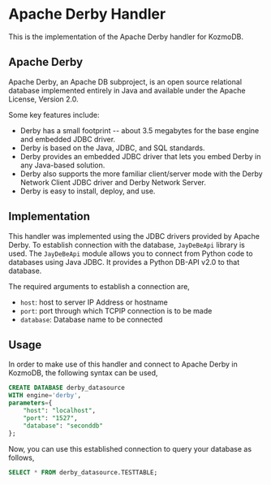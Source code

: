 # Apache Derby Handler

This is the implementation of the Apache Derby handler for KozmoDB.

## Apache Derby
Apache Derby, an Apache DB subproject, is an open source relational database implemented entirely in Java and available under the Apache License, Version 2.0.

Some key features include:

* Derby has a small footprint -- about 3.5 megabytes for the base engine and embedded JDBC driver.
* Derby is based on the Java, JDBC, and SQL standards.
* Derby provides an embedded JDBC driver that lets you embed Derby in any Java-based solution.
* Derby also supports the more familiar client/server mode with the Derby Network Client JDBC driver and Derby Network Server.
* Derby is easy to install, deploy, and use.


## Implementation
This handler was implemented using the JDBC drivers provided by Apache Derby. To establish connection with the database, `JayDeBeApi` library is used. The `JayDeBeApi` module allows you to connect from Python code to databases using Java JDBC. It provides a Python DB-API v2.0 to that database.

The required arguments to establish a connection are,
* `host`: host to server IP Address or hostname
* `port`: port through which TCPIP connection is to be made
* `database`: Database name to be connected

## Usage
In order to make use of this handler and connect to Apache Derby in KozmoDB, the following syntax can be used,
~~~~sql
CREATE DATABASE derby_datasource
WITH engine='derby',
parameters={
    "host": "localhost",
    "port": "1527",
    "database": "seconddb"
};
~~~~

Now, you can use this established connection to query your database as follows,
~~~~sql
SELECT * FROM derby_datasource.TESTTABLE;
~~~~
